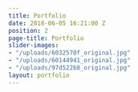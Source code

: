 ```yaml
---
title: Portfolio
date: 2018-06-05 16:21:00 Z
position: 2
page-title: Portfolio
slider-images:
- "/uploads/6032570f_original.jpg"
- "/uploads/60144941_original.jpg"
- "/uploads/97d522b8_original.jpg"
layout: portfolio
---
```



